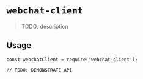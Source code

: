 # `webchat-client`

> TODO: description

## Usage

```
const webchatClient = require('webchat-client');

// TODO: DEMONSTRATE API
```
